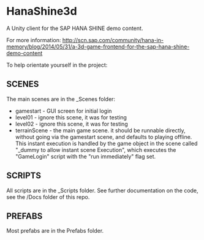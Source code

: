 # HanaShine3d

A Unity client for the SAP HANA SHINE demo content.

For more information:
http://scn.sap.com/community/hana-in-memory/blog/2014/05/31/a-3d-game-frontend-for-the-sap-hana-shine-demo-content

To help orientate yourself in the project:

## SCENES
The main scenes are in the _Scenes folder:
* gamestart - GUI screen for initial login
* level01 - ignore this scene, it was for testing
* level02 - ignore this scene, it was for testing
* terrainScene - the main game scene. it should be runnable directly, without going via the gamestart scene, and defaults to playing offline. This instant execution is handled by the game object in the scene called "_dummy to allow instant scene Execution", which executes the "GameLogin" script with the "run immediately" flag set.

## SCRIPTS
All scripts are in the _Scripts folder. See further documentation on the code, see the /Docs folder of this repo.

## PREFABS
Most prefabs are in the Prefabs folder.